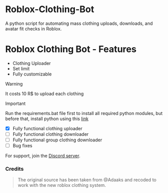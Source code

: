 # Roblox-Clothing-Bot
 A python script for automating mass clothing uploads, downloads, and avatar fit checks in Roblox.
# Roblox Clothing Bot - Features
- Clothing Uploader
 - Set limit
 - Fully customizable

> [!WARNING]
> It costs 10 R$ to upload each clothing

> [!IMPORTANT]
> Run the requirements.bat file first to install all required python modules, but before that, install python using this [link](https://www.python.org/downloads/release/python-3100/) 


- [x] Fully functional clothing uploader
- [ ] Fully functional clothing downloader
- [ ] Fully functional group clothing downloader
- [ ] Bug fixes

For support, join the [Discord server](https://discord.gg/MG4uudjD7U).

### Credits
> The original source has been taken from @Adaaks and recoded to work with the new roblox clothing system.
